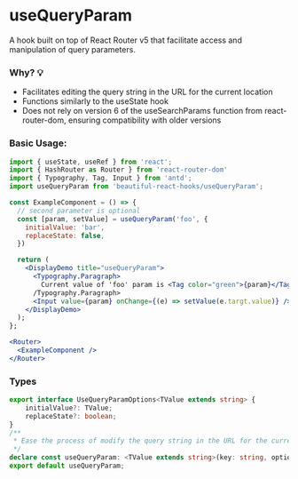 # useQueryParam

A hook built on top of React Router v5 that facilitate access and manipulation of query parameters.

### Why? 💡

- Facilitates editing the query string in the URL for the current location
- Functions similarly to the useState hook
- Does not rely on version 6 of the useSearchParams function from react-router-dom, ensuring compatibility with older versions

### Basic Usage:

```jsx harmony
import { useState, useRef } from 'react';
import { HashRouter as Router } from 'react-router-dom'
import { Typography, Tag, Input } from 'antd';
import useQueryParam from 'beautiful-react-hooks/useQueryParam';

const ExampleComponent = () => {
  // second parameter is optional
  const [param, setValue] = useQueryParam('foo', {
    initialValue: 'bar',
    replaceState: false,
  })

  return (
    <DisplayDemo title="useQueryParam">
      <Typography.Paragraph>
        Current value of 'foo' param is <Tag color="green">{param}</Tag><
      /Typography.Paragraph>
      <Input value={param} onChange={(e) => setValue(e.targt.value)} />
    </DisplayDemo>
  );
};

<Router>
  <ExampleComponent />
</Router>
```

<!-- Types -->
### Types
    
```typescript static
export interface UseQueryParamOptions<TValue extends string> {
    initialValue?: TValue;
    replaceState?: boolean;
}
/**
 * Ease the process of modify the query string in the URL for the current location.
 */
declare const useQueryParam: <TValue extends string>(key: string, options?: UseQueryParamOptions<TValue>) => [TValue, (nextValue?: TValue | undefined) => void];
export default useQueryParam;

```
<!-- Types:end -->